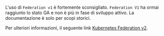 L'uso di `Federation v1` è fortemente sconsigliato. `Federation V1` ha ormai raggiunto lo stato GA e non è più in 
fase di sviluppo attivo. La documentazione è solo per scopi storici.

Per ulteriori informazioni, il seguente link 
[Kubernetes Federation v2](https://github.com/kubernetes-sigs/federation-v2).
